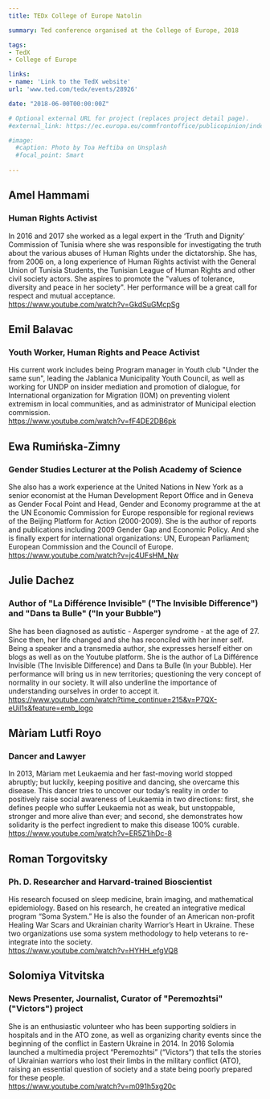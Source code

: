 ```yaml
---
title: TEDx College of Europe Natolin

summary: Ted conference organised at the College of Europe, 2018

tags:
- TedX
- College of Europe

links:
- name: 'Link to the TedX website'
url: 'www.ted.com/tedx/events/28926'

date: "2018-06-00T00:00:00Z"

# Optional external URL for project (replaces project detail page).
#external_link: https://ec.europa.eu/commfrontoffice/publicopinion/index.cfm/Survey/getSurveyDetail/instruments/SPECIAL/surveyKy/2212

#image:
  #caption: Photo by Toa Heftiba on Unsplash
  #focal_point: Smart
  
---
```


## Amel Hammami  
### Human Rights Activist  
In 2016 and 2017 she worked as a legal expert in the ‘Truth and Dignity’ Commission of Tunisia where she was responsible for investigating the truth about the various abuses of Human Rights under the dictatorship. She has, from 2006 on, a long experience of Human Rights activist with the General Union of Tunisia Students, the Tunisian League of Human Rights and other civil society actors. She aspires to promote the "values of tolerance, diversity and peace in her society". Her performance will be a great call for respect and mutual acceptance.  
https://www.youtube.com/watch?v=GkdSuGMcpSg


## Emil Balavac  
### Youth Worker, Human Rights and Peace Activist  
His current work includes being Program manager in Youth club "Under the same sun", leading the Jablanica Municipality Youth Council, as well as working for UNDP on insider mediation and promotion of dialogue, for International organization for Migration (IOM) on preventing violent extremism in local communities, and as administrator of Municipal election commission.  
https://www.youtube.com/watch?v=fF4DE2DB6pk

## Ewa Rumińska-Zimny  
### Gender Studies Lecturer at the Polish Academy of Science  
She also has a work experience at the United Nations in New York as a senior economist at the Human Development Report Office and in Geneva as Gender Focal Point and Head, Gender and Economy programme at the at the UN Economic Commission for Europe responsible for regional reviews of the Beijing Platform for Action (2000-2009). She is the author of reports and publications including 2009 Gender Gap and Economic Policy. And she is finally expert for international organizations: UN, European Parliament; European Commission and the Council of Europe.  
https://www.youtube.com/watch?v=jc4UFsHM_Nw


## Julie Dachez  
### Author of "La Différence Invisible" ("The Invisible Difference") and "Dans ta Bulle" ("In your Bubble")   
She has been diagnosed as autistic - Asperger syndrome - at the age of 27. Since then, her life changed and she has reconciled with her inner self. Being a speaker and a transmedia author, she expresses herself either on blogs as well as on the Youtube platform. She is the author of La Différence Invisible (The Invisible Difference) and Dans ta Bulle (In your Bubble). Her performance will bring us in new territories; questioning the very concept of normality in our society. It will also underline the importance of understanding ourselves in order to accept it.  
https://www.youtube.com/watch?time_continue=215&v=P7QX-eUil1s&feature=emb_logo 

## Màriam Lutfi Royo  
### Dancer and Lawyer  
In 2013, Màriam met Leukaemia and her fast-moving world stopped abruptly; but luckily, keeping positive and dancing, she overcame this disease. This dancer tries to uncover our today’s reality in order to positively raise social awareness of Leukaemia in two directions: first, she defines people who suffer Leukaemia not as weak, but unstoppable, stronger and more alive than ever; and second, she demonstrates how solidarity is the perfect ingredient to make this disease 100% curable.  
https://www.youtube.com/watch?v=ER5Z1ihDc-8

## Roman Torgovitsky    
### Ph. D. Researcher and Harvard-trained Bioscientist    
His research focused on sleep medicine, brain imaging, and mathematical epidemiology. Based on his research, he created an integrative medical program “Soma System.” He is also the founder of an American non-profit Healing War Scars and Ukrainian charity Warrior’s Heart in Ukraine. These two organizations use soma system methodology to help veterans to re-integrate into the society.   
https://www.youtube.com/watch?v=HYHH_efgVQ8


## Solomiya Vitvitska            
### News Presenter, Journalist, Curator of "Peremozhtsi" ("Victors") project              
She is an enthusiastic volunteer who has been supporting soldiers in hospitals and in the ATO zone, as well as organizing charity events since the beginning of the conflict in Eastern Ukraine in 2014. In 2016 Solomia launched a multimedia project “Peremozhtsi” (“Victors”) that tells the stories of Ukrainian warriors who lost their limbs in the military conflict (ATO), raising an essential question of society and a state being poorly prepared for these people.          
https://www.youtube.com/watch?v=m091h5xg20c
